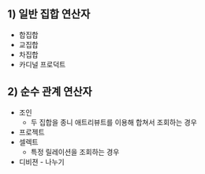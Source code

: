 ## 1) 일반 집합 연산자
- 합집합
- 교집합
- 차집합
- 카디널 프로덕트

## 2) 순수 관계 연산자
 - 조인
	 - 두 집합을 종니 애트리뷰트를 이용해 합쳐서 조회하는 경우
 - 프로젝트
 - 셀렉트
	 - 특정 릴레이션을 조회하는 경우
 - 디비젼 - 나누기 